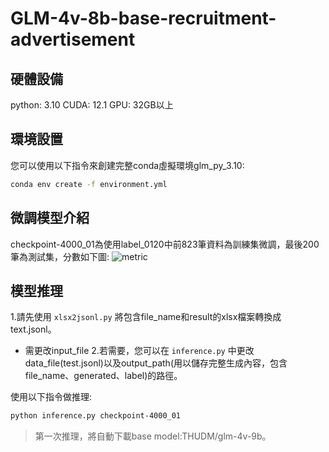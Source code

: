 # GLM-4v-8b-base-recruitment-advertisement

## 硬體設備
python: 3.10
CUDA: 12.1
GPU: 32GB以上

## 環境設置
您可以使用以下指令來創建完整conda虛擬環境glm_py_3.10:
```bash
conda env create -f environment.yml
```

## 微調模型介紹
checkpoint-4000_01為使用label_0120中前823筆資料為訓練集微調，最後200筆為測試集，分數如下圖:
![metric]("D:\s_cvplan_demo\glm\score.png")


## 模型推理
1.請先使用 `xlsx2jsonl.py` 將包含file_name和result的xlsx檔案轉換成text.jsonl。
+ 需更改input_file
2.若需要，您可以在 `inference.py` 中更改data_file(test.jsonl)以及output_path(用以儲存完整生成內容，包含file_name、generated、label)的路徑。

使用以下指令做推理:
```bash
python inference.py checkpoint-4000_01
```
> 第一次推理，將自動下載base model:THUDM/glm-4v-9b。